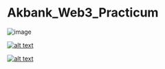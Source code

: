 # Akbank_Web3_Practicum

![image](https://user-images.githubusercontent.com/55557233/185707407-5e13f075-77b6-4cbb-89fe-caf982174827.png)


<a href="https://github.com/cihanicelliler" target="_blank">

![alt text](https://img.shields.io/badge/GitHub-100000?style=for-the-badge&logo=github&logoColor=white)

</a>
<a href="https://www.linkedin.com/in/cihan-icelliler/" target="_blank">

![alt text](https://img.shields.io/badge/LinkedIn-0077B5?style=for-the-badge&logo=linkedin&logoColor=white)

</a>
